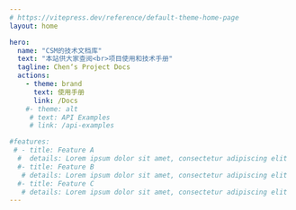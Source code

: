 ```yaml
---
# https://vitepress.dev/reference/default-theme-home-page
layout: home

hero:
  name: "CSM的技术文档库"
  text: "本站供大家查阅<br>项目使用和技术手册"
  tagline: Chen‘s Project Docs
  actions:
    - theme: brand
      text: 使用手册
      link: /Docs
    #- theme: alt
     # text: API Examples
     # link: /api-examples

#features:
 # - title: Feature A
  #  details: Lorem ipsum dolor sit amet, consectetur adipiscing elit
  #- title: Feature B
   # details: Lorem ipsum dolor sit amet, consectetur adipiscing elit
  #- title: Feature C
   # details: Lorem ipsum dolor sit amet, consectetur adipiscing elit
---
```


